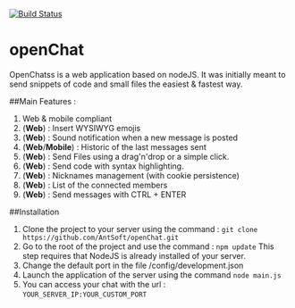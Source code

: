 [![Build Status](https://travis-ci.org/anthony-quiros/openChat.svg?branch=master)](https://travis-ci.org/anthony-quiros/openChat)
# openChat
OpenChatss is a web application based on nodeJS.
It was initially meant to send snippets of code and small files the easiest & fastest way.


##Main Features :

1. Web & mobile compliant 
2. (**Web**) : Insert WYSIWYG emojis
3. (**Web**) : Sound notification when a new message is posted
4. (**Web**/**Mobile**) : Historic of the last messages sent
5. (**Web**) : Send Files using a drag'n'drop or a simple click.
6. (**Web**) : Send code with syntax highlighting.
7. (**Web**) : Nicknames management (with cookie persistence)
8. (**Web**) : List of the connected members
9. (**Web**) : Send messages with CTRL + ENTER

##Installation

1. Clone the project to your server using the command : ```git clone https://github.com/AntSoft/openChat.git```
2. Go to the root of the project and use the command : ```npm update```    This step requires that NodeJS is already installed of your server.
3. Change the default port in the file /config/development.json
4. Launch the application of the server using the command ```node main.js```
5. You can access your chat with the url : ```YOUR_SERVER_IP:YOUR_CUSTOM_PORT```
